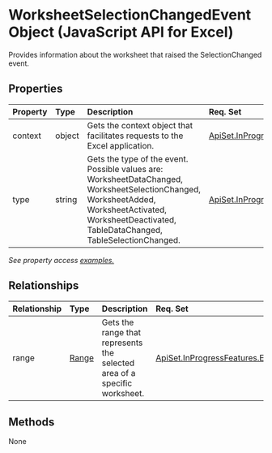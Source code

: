 # WorksheetSelectionChangedEvent Object (JavaScript API for Excel)

Provides information about the worksheet that raised the SelectionChanged event.

## Properties

| Property	   | Type	|Description| Req. Set|
|:---------------|:--------|:----------|:----|
|context|object|Gets the context object that facilitates requests to the Excel application.|[ApiSet.InProgressFeatures.Event](../requirement-sets/excel-api-requirement-sets.md)|
|type|string|Gets the type of the event. Possible values are: WorksheetDataChanged, WorksheetSelectionChanged, WorksheetAdded, WorksheetActivated, WorksheetDeactivated, TableDataChanged, TableSelectionChanged.|[ApiSet.InProgressFeatures.Event](../requirement-sets/excel-api-requirement-sets.md)|

_See property access [examples.](#property-access-examples)_

## Relationships
| Relationship | Type	|Description| Req. Set|
|:---------------|:--------|:----------|:----|
|range|[Range](range.md)|Gets the range that represents the selected area of a specific worksheet.|[ApiSet.InProgressFeatures.Event](../requirement-sets/excel-api-requirement-sets.md)|

## Methods
None

